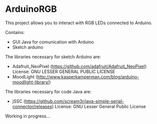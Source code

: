 # ArduinoRGB
This project allows you to interact with RGB LEDs connected to Arduino.

Contains:
- GUI Java for comunication with Arduino
- Sketch arduino

The libraries necessary for sketch Arduino are:
- Adafruit_NeoPixel (https://github.com/adafruit/Adafruit_NeoPixel) License: GNU LESSER GENERAL PUBLIC LICENSE
- MoodLight (http://www.kasperkamperman.com/blog/arduino-moodlight-library/)

The libraries necessary for code Java are:
- jSSC (https://github.com/scream3r/java-simple-serial-connector/releases) License: GNU Lesser General Public License


Working in progress...
